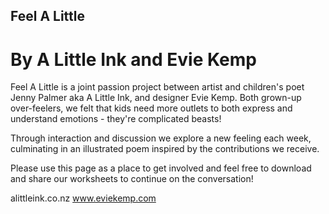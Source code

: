 ## Feel A Little

# By A Little Ink and Evie Kemp

Feel A Little is a joint passion project between artist and children's poet Jenny Palmer aka A Little Ink, and designer Evie Kemp. Both grown-up over-feelers, we felt that kids need more outlets to both express and understand emotions - they're complicated beasts! 

Through interaction and discussion we explore a new feeling each week, culminating in an illustrated poem inspired by the contributions we receive. 

Please use this page as a place to get involved and feel free to download and share our worksheets to continue on the conversation! 

alittleink.co.nz
www.eviekemp.com
